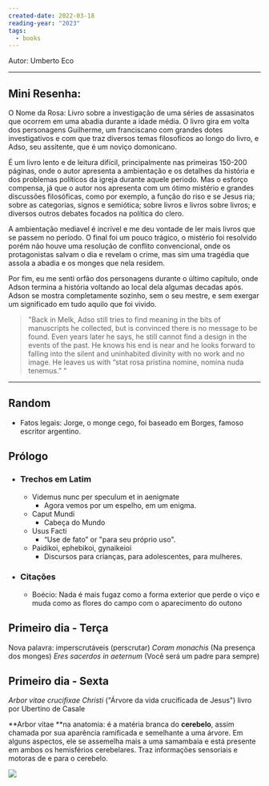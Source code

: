 ```yaml
---
created-date: 2022-03-18
reading-year: "2023"
tags:
  - books
---
```



Autor: Umberto Eco

---


## Mini Resenha:
  
O Nome da Rosa: Livro sobre a investigação de uma séries de assasinatos que ocorrem em uma abadia durante a idade média. O livro gira em volta dos personagens Guilherme, um franciscano com grandes dotes investigativos e com que traz diversos temas filosoficos ao longo do livro, e Adso, seu assitente, que é um noviço domonicano.  
  
É um livro lento e de leitura difícil, principalmente nas primeiras 150-200 páginas, onde o autor apresenta a ambientação e os detalhes da história e dos problemas políticos da igreja durante aquele periodo. Mas o esforço compensa, já que o autor nos apresenta com um ótimo mistério e grandes discussões filosóficas, como por exemplo, a função do riso e se Jesus ria; sobre as categorias, signos e semiótica; sobre livros e livros sobre livros; e diversos outros debates focados na política do clero.  
  
A ambientação mediavel é incrível e me deu vontade de ler mais livros que se passem no período. O final foi um pouco trágico, o mistério foi resolvido porém não houve uma resolução de conflito convencional, onde os protagonistas salvam o dia e revelam o crime, mas sim uma tragédia que assola a abadia e os monges que nela residem.  
  
Por fim, eu me senti orfão dos personagens durante o último capítulo, onde Adson termina a história voltando ao local dela algumas decadas após. Adson se mostra completamente sozinho, sem o seu mestre, e sem exergar um significado em tudo aquilo que foi vivido.  
  
> "Back in Melk, Adso still tries to find meaning in the bits of manuscripts he collected, but is convinced there is no message to be found. Even years later he says, he still cannot find a design in the events of the past. He knows his end is near and he looks forward to falling into the silent and uninhabited divinity with no work and no image. He leaves us with “stat rosa pristina nomine, nomina nuda tenemus.” "





---
Random
---

- Fatos legais: Jorge, o monge cego, foi baseado em Borges, famoso escritor argentino.  

## Prólogo
- ### Trechos em Latim
	- Videmus nunc per speculum et in aenigmate
		- Agora vemos por um espelho, em um enigma.
	- Caput Mundi
		- Cabeça do Mundo
	- Usus Facti
		- “Use de fato” or "para seu próprio uso".
	- Paidikoi, ephebikoi, gynaikeioi 
		- Discursos para crianças, para adolescentes, para mulheres.

- ### Citações
	- Boécio: Nada é mais fugaz como a forma exterior que perde o viço e muda como as flores do campo com o aparecimento do outono


## Primeiro dia - Terça
Nova palavra: imperscrutáveis (perscrutar)
*Coram monachis* (Na presença dos monges)
*Eres sacerdos in aeternum* (Você será um padre para sempre)

## Primeiro dia - Sexta
_Arbor vitae crucifixae Christi_ ("Árvore da vida crucificada de Jesus") livro por Ubertino de Casale

**Arbor vitae **na anatomia: é a matéria branca do **cerebelo**, assim chamada por sua aparência ramificada e semelhante a uma árvore. Em alguns aspectos, ele se assemelha mais a uma samambaia e está presente em ambos os hemisférios cerebelares. Traz informações sensoriais e motoras de e para o cerebelo.

![](arbor_vitae_anatomy.png)